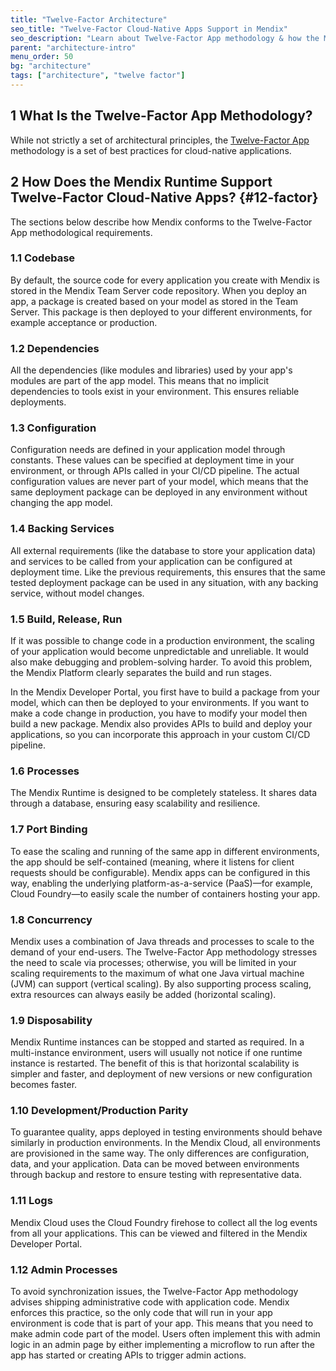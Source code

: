 ```yaml
---
title: "Twelve-Factor Architecture"
seo_title: "Twelve-Factor Cloud-Native Apps Support in Mendix"
seo_description: "Learn about Twelve-Factor App methodology & how the Mendix Runtime supports Twelve-Factor cloud-native apps, including the codebase, dependencies & more."
parent: "architecture-intro"
menu_order: 50
bg: "architecture"
tags: ["architecture", "twelve factor"]
---
```


## 1 What Is the Twelve-Factor App Methodology?

While not strictly a set of architectural principles, the [Twelve-Factor App](https://12factor.net/) methodology is a set of best practices for cloud-native applications.

## 2 How Does the Mendix Runtime Support Twelve-Factor Cloud-Native Apps? {#12-factor}

The sections below describe how Mendix conforms to the Twelve-Factor App methodological requirements.

### 1.1 Codebase

By default, the source code for every application you create with Mendix is stored in the Mendix Team Server code repository. When you deploy an app, a package is created based on your model as stored in the Team Server. This package is then deployed to your different environments, for example acceptance or production.

### 1.2 Dependencies

All the dependencies (like modules and libraries) used by your app's modules are part of the app model. This means that no implicit dependencies to tools exist in your environment. This ensures reliable deployments.

### 1.3 Configuration

Configuration needs are defined in your application model through constants. These values can be specified at deployment time in your environment, or through APIs called in your CI/CD pipeline. The actual configuration values are never part of your model, which means that the same deployment package can be deployed in any environment without changing the app model.

### 1.4 Backing Services

All external requirements (like the database to store your application data) and services to be called from your application can be configured at deployment time. Like the previous requirements, this ensures that the same tested deployment package can be used in any situation, with any backing service, without model changes.

### 1.5 Build, Release, Run

If it was possible to change code in a production environment, the scaling of your application would become unpredictable and unreliable. It would also make debugging and problem-solving harder. To avoid this problem, the Mendix Platform clearly separates the build and run stages.

In the Mendix Developer Portal, you first have to build a package from your model, which can then be deployed to your environments. If you want to make a code change in production, you have to modify your model then build a new package. Mendix also provides APIs to build and deploy your applications, so you can incorporate this approach in your custom CI/CD pipeline.

### 1.6 Processes

The Mendix Runtime is designed to be completely stateless. It shares data through a database, ensuring easy scalability and resilience.

### 1.7 Port Binding

To ease the scaling and running of the same app in different environments, the app should be self-contained (meaning, where it listens for client requests should be configurable). Mendix apps can be configured in this way, enabling the underlying platform-as-a-service (PaaS)—for example, Cloud Foundry—to easily scale the number of containers hosting your app.

### 1.8 Concurrency

Mendix uses a combination of Java threads and processes to scale to the demand of your end-users. The Twelve-Factor App methodology stresses the need to scale via processes; otherwise, you will be limited in your scaling requirements to the maximum of what one Java virtual machine (JVM) can support (vertical scaling). By also supporting process scaling, extra resources can always easily be added (horizontal scaling).

### 1.9 Disposability

Mendix Runtime instances can be stopped and started as required. In a multi-instance environment, users will usually not notice if one runtime instance is restarted. The benefit of this is that horizontal scalability is simpler and faster, and deployment of new versions or new configuration becomes faster.

### 1.10 Development/Production Parity

To guarantee quality, apps deployed in testing environments should behave similarly in production environments. In the Mendix Cloud, all environments are provisioned in the same way. The only differences are configuration, data, and your application. Data can be moved between environments through backup and restore to ensure testing with representative data.

### 1.11 Logs

Mendix Cloud uses the Cloud Foundry firehose to collect all the log events from all your applications. This can be viewed and filtered in the Mendix Developer Portal.

### 1.12 Admin Processes

To avoid synchronization issues, the Twelve-Factor App methodology advises shipping administrative code with application code. Mendix enforces this practice, so the only code that will run in your app environment is code that is part of your app. This means that you need to make admin code part of the model. Users often implement this with admin logic in an admin page by either implementing a microflow to run after the app has started or creating APIs to trigger admin actions.
